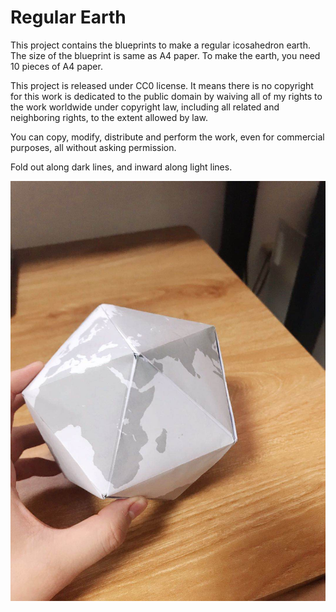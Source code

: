 # Regular Earth

This project contains the blueprints to make a regular icosahedron earth. The size of the blueprint is same as A4 paper. To make the earth, you need 10 pieces of A4 paper.

This project is released under CC0 license. It means there is no copyright for this work is dedicated to the public domain by waiving all of my rights to the work worldwide under copyright law, including all related and neighboring rights, to the extent allowed by law.

You can copy, modify, distribute and perform the work, even for commercial purposes, all without asking permission.

Fold out along dark lines, and inward along light lines.

![Regular Earth](earth.jpg)

